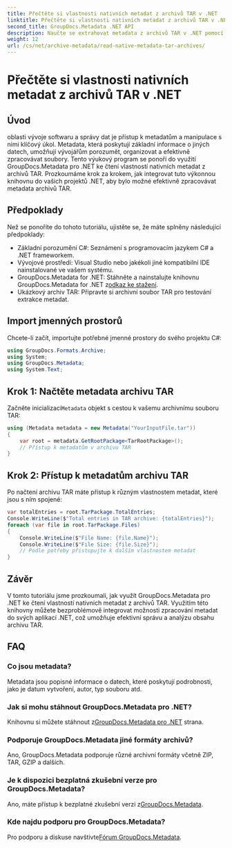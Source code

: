 ```yaml
---
title: Přečtěte si vlastnosti nativních metadat z archivů TAR v .NET
linktitle: Přečtěte si vlastnosti nativních metadat z archivů TAR v .NET
second_title: GroupDocs.Metadata .NET API
description: Naučte se extrahovat metadata z archivů TAR v .NET pomocí GroupDocs.Metadata. Tento tutoriál vás provede procesem krok za krokem.
weight: 12
url: /cs/net/archive-metadata/read-native-metadata-tar-archives/
---
```


# Přečtěte si vlastnosti nativních metadat z archivů TAR v .NET

## Úvod
oblasti vývoje softwaru a správy dat je přístup k metadatům a manipulace s nimi klíčový úkol. Metadata, která poskytují základní informace o jiných datech, umožňují vývojářům porozumět, organizovat a efektivně zpracovávat soubory. Tento výukový program se ponoří do využití GroupDocs.Metadata pro .NET ke čtení vlastností nativních metadat z archivů TAR. Prozkoumáme krok za krokem, jak integrovat tuto výkonnou knihovnu do vašich projektů .NET, aby bylo možné efektivně zpracovávat metadata archivů TAR.
## Předpoklady
Než se ponoříte do tohoto tutoriálu, ujistěte se, že máte splněny následující předpoklady:
- Základní porozumění C#: Seznámení s programovacím jazykem C# a .NET frameworkem.
- Vývojové prostředí: Visual Studio nebo jakékoli jiné kompatibilní IDE nainstalované ve vašem systému.
-  GroupDocs.Metadata for .NET: Stáhněte a nainstalujte knihovnu GroupDocs.Metadata for .NET z[odkaz ke stažení](https://releases.groupdocs.com/metadata/net/).
- Ukázkový archiv TAR: Připravte si archivní soubor TAR pro testování extrakce metadat.

## Import jmenných prostorů
Chcete-li začít, importujte potřebné jmenné prostory do svého projektu C#:
```csharp
using GroupDocs.Formats.Archive;
using System;
using GroupDocs.Metadata;
using System.Text;
```
## Krok 1: Načtěte metadata archivu TAR
 Začněte inicializací`Metadata` objekt s cestou k vašemu archivnímu souboru TAR:
```csharp
using (Metadata metadata = new Metadata("YourInputFile.tar"))
{
    var root = metadata.GetRootPackage<TarRootPackage>();
    // Přístup k metadatům v archivu TAR
}
```
## Krok 2: Přístup k metadatům archivu TAR
Po načtení archivu TAR máte přístup k různým vlastnostem metadat, které jsou s ním spojené:
```csharp
var totalEntries = root.TarPackage.TotalEntries;
Console.WriteLine($"Total entries in TAR archive: {totalEntries}");
foreach (var file in root.TarPackage.Files)
{
    Console.WriteLine($"File Name: {file.Name}");
    Console.WriteLine($"File Size: {file.Size}");
    // Podle potřeby přistupujte k dalším vlastnostem metadat
}
```

## Závěr
V tomto tutoriálu jsme prozkoumali, jak využít GroupDocs.Metadata pro .NET ke čtení vlastností nativních metadat z archivů TAR. Využitím této knihovny můžete bezproblémově integrovat možnosti zpracování metadat do svých aplikací .NET, což umožňuje efektivní správu a analýzu obsahu archivu TAR.

## FAQ
### Co jsou metadata?
Metadata jsou popisné informace o datech, které poskytují podrobnosti, jako je datum vytvoření, autor, typ souboru atd.
### Jak si mohu stáhnout GroupDocs.Metadata pro .NET?
 Knihovnu si můžete stáhnout z[GroupDocs.Metadata pro .NET](https://releases.groupdocs.com/metadata/net/) strana.
### Podporuje GroupDocs.Metadata jiné formáty archivů?
Ano, GroupDocs.Metadata podporuje různé archivní formáty včetně ZIP, TAR, GZIP a dalších.
### Je k dispozici bezplatná zkušební verze pro GroupDocs.Metadata?
 Ano, máte přístup k bezplatné zkušební verzi z[GroupDocs.Metadata](https://releases.groupdocs.com/).
### Kde najdu podporu pro GroupDocs.Metadata?
 Pro podporu a diskuse navštivte[Fórum GroupDocs.Metadata](https://forum.groupdocs.com/c/metadata/14).